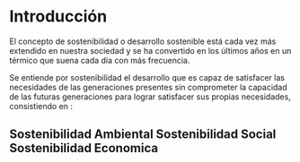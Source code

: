 # Introducción

El concepto de sostenibilidad o desarrollo sostenible está cada vez más extendido en nuestra sociedad y se ha convertido en los últimos años en un térmico que suena cada día con más frecuencia.


Se entiende por sostenibilidad el desarrollo que es capaz de satisfacer las necesidades de las generaciones presentes sin comprometer la capacidad de las futuras generaciones para lograr satisfacer sus propias necesidades,
consistiendo en :

## Sostenibilidad Ambiental                               Sostenibilidad Social                              Sostenibilidad Economica  
